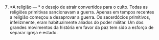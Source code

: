 ﻿7. *A religião — * o desejo de atrair convertidos para o culto. Todas as religiões primitivas sancionavam a guerra. Apenas em tempos recentes a religião começou a desaprovar a guerra. Os sacerdócios primitivos, infelizmente, eram habitualmente aliados do poder militar. Um dos grandes movimentos da história em favor da paz tem sido a esforço de separar igreja e estado.
